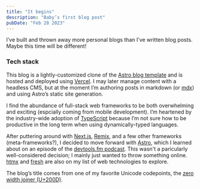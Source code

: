 ```yaml
---
title: "It begins"
description: "Baby’s first blog post"
pubDate: "Feb 28 2023"
---
```


I’ve built and thrown away more personal blogs than I’ve written blog posts. Maybe this time will be different!

### Tech stack
This blog is a lightly-customized clone of the [Astro blog template](https://github.com/withastro/astro/tree/latest/examples/blog?on=github) and is hosted and deployed using [Vercel](https://vercel.com/dashboard). I may later manage content with a headless CMS, but at the moment I’m authoring posts in markdown (or [mdx](https://mdxjs.com/)) and using Astro’s static site generation.

I find the abundance of full-stack web frameworks to be both overwhelming and exciting (espcially coming from mobile development). I’m heartened by the industry-wide adoption of [TypeScript](https://www.typescriptlang.org/) because I’m not sure how to be productive in the long term when using dynamically-typed languages.

After puttering around with [Next.js](https://nextjs.org/), [Remix](https://remix.run/), and a few other frameworks (meta-frameworks?), I decided to move forward with [Astro](https://astro.build/), which I learned about on an episode of the [devtools.fm podcast](https://devtools.fm/episode/14). This wasn't a paricularly well-considered decision; I mainly just wanted to throw something online. [htmx](https://htmx.org/) and [fresh](https://fresh.deno.dev/) are also on my list of web technologies to explore.

The blog’s title comes from one of my favorite Unicode codepoints, the [zero width joiner (U+200D)](https://en.wikipedia.org/wiki/Zero-width_joiner).